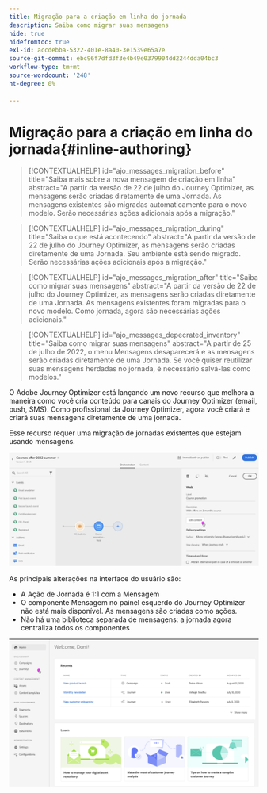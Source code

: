 ```yaml
---
title: Migração para a criação em linha do jornada
description: Saiba como migrar suas mensagens
hide: true
hidefromtoc: true
exl-id: accdebba-5322-401e-8a40-3e1539e65a7e
source-git-commit: ebc96f7dfd3f3e4b49e0379904dd2244dda04bc3
workflow-type: tm+mt
source-wordcount: '248'
ht-degree: 0%

---
```


# Migração para a criação em linha do jornada{#inline-authoring}


>[!CONTEXTUALHELP]
>id="ajo_messages_migration_before"
>title="Saiba mais sobre a nova mensagem de criação em linha"
>abstract="A partir da versão de 22 de julho do Journey Optimizer, as mensagens serão criadas diretamente de uma Jornada. As mensagens existentes são migradas automaticamente para o novo modelo. Serão necessárias ações adicionais após a migração."

>[!CONTEXTUALHELP]
>id="ajo_messages_migration_during"
>title="Saiba o que está acontecendo"
>abstract="A partir da versão de 22 de julho do Journey Optimizer, as mensagens serão criadas diretamente de uma Jornada. Seu ambiente está sendo migrado. Serão necessárias ações adicionais após a migração."


>[!CONTEXTUALHELP]
>id="ajo_messages_migration_after"
>title="Saiba como migrar suas mensagens"
>abstract="A partir da versão de 22 de julho do Journey Optimizer, as mensagens serão criadas diretamente de uma Jornada. As mensagens existentes foram migradas para o novo modelo. Como jornada, agora são necessárias ações adicionais."

>[!CONTEXTUALHELP]
>id="ajo_messages_depecrated_inventory"
>title="Saiba como migrar suas mensagens"
>abstract="A partir de 25 de julho de 2022, o menu Mensagens desaparecerá e as mensagens serão criadas diretamente de uma Jornada. Se você quiser reutilizar suas mensagens herdadas no jornada, é necessário salvá-las como modelos."

O Adobe Journey Optimizer está lançando um novo recurso que melhora a maneira como você cria conteúdo para canais do Journey Optimizer (email, push, SMS). Como profissional da Journey Optimizer, agora você criará e criará suas mensagens diretamente de uma jornada.

Esse recurso requer uma migração de jornadas existentes que estejam usando mensagens.

![](assets/inline-message.png)

As principais alterações na interface do usuário são:

* A Ação de Jornada é 1:1 com a Mensagem
* O componente Mensagem no painel esquerdo do Journey Optimizer não está mais disponível. As mensagens são criadas como ações.
* Não há uma biblioteca separada de mensagens: a jornada agora centraliza todos os componentes

![](assets/updated-left-rail.png)